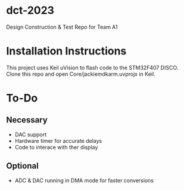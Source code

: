# dct-2023
Design Construction &amp; Test Repo for Team A1

# Installation Instructions
This project uses Keil uVision to flash code to the STM32F407 DISCO. Clone this repo and open
Core/jackiemdkarm.uvprojx in Keil.

# To-Do
## Necessary
- DAC support
- Hardware timer for accurate delays
- Code to interace with ther display

## Optional
- ADC & DAC running in DMA mode for faster conversions
